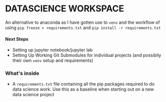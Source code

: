 # DATASCIENCE WORKSPACE
An alternative to anaconda as I have gotten use to `venv` and the workflow of using
`pip freeze > requirements.txt` and `pip install -r requirements.txt`  

#### Next Steps
- Setting up jupyter notebook/jupyter lab
- Setting Up Working Git Submodules for individual projects (and possibily their own `venv` setup and requirements)


### What's inside
- A `requirements.txt` file containing all the pip packages required to do data science work. Use this as a baseline when starting out on a new data science project
